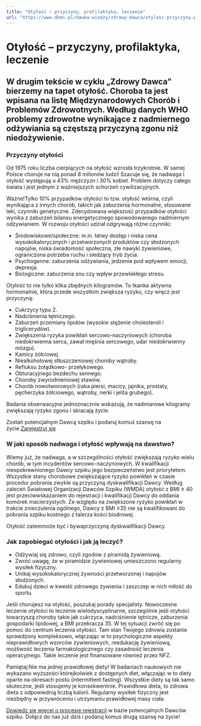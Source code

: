 ```yaml
---
title: "Otyłość – przyczyny, profilaktyka, leczenie"
url: "https://www.dkms.pl/dawka-wiedzy/zdrowy-dawca/otylosc-przyczyny-profilaktyka-leczenie"
---
```


# Otyłość – przyczyny, profilaktyka, leczenie

## W drugim tekście w cyklu „Zdrowy Dawca” bierzemy na tapet otyłość. Choroba ta jest wpisana na listę Międzynarodowych Chorób i Problemów Zdrowotnych. Według danych WHO problemy zdrowotne wynikające z nadmiernego odżywiania są częstszą przyczyną zgonu niż niedożywienie.

### Przyczyny otyłości


Od 1975 roku liczba cierpiących na otyłość wzrosła trzykrotnie. W samej Polsce choruje na nią ponad 8 milionów ludzi! Szacuje się, że nadwaga i otyłość występują u 43% mężczyzn i 30% kobiet. Problem dotyczy całego świata i jest jednym z ważniejszych schorzeń cywilizacyjnych.


Ważne!Tylko 10% przypadków otyłości to tzw. otyłość wtórna, czyli wynikająca z innych chorób, takich jak zaburzenia hormonalne, stosowane leki, czynniki genetyczne.
Zdecydowana większość przypadków otyłości wynika z zaburzeń bilansu energetycznego spowodowanego nadmiernym odżywianiem. W rozwoju otyłości udział odgrywają różne czynniki:


* Środowiskowe/społeczne: m.in. łatwy dostęp i niska cena wysokokalorycznych i przetworzonych produktów czy słodzonych napojów, niska świadomość społeczna, złe nawyki żywieniowe, ograniczona potrzeba ruchu i siedzący tryb życia.
* Psychogenne: zaburzenia odżywiania, jedzenie pod wpływem emocji, depresja.
* Biologiczne: zaburzenia snu czy wpływ przewlekłego stresu.


Otyłość to nie tylko kilka zbędnych kilogramów. To tkanka aktywna hormonalnie, która przede wszystkim zwiększa ryzyko, czy wręcz jest przyczyną:


* Cukrzycy typu 2\.
* Nadciśnienia tętniczego.
* Zaburzeń przemiany lipidów (wysokie stężenie cholesteroli i triglicerydów).
* Zwiększenia ryzyka powikłań sercowo\-naczyniowych (choroba niedokrwienna serca, zawał mięśnia sercowego, udar niedokrwienny mózgu).
* Kamicy żółciowej.
* Niealkoholowej stłuszczeniowej choroby wątroby.
* Refluksu żołądkowo\- przełykowego.
* Obturacyjnego bezdechu sennego.
* Choroby zwyrodnieniowej stawów.
* Chorób nowotworowych (raka piersi, macicy, jajnika, prostaty, pęcherzyka żółciowego, wątroby, nerki i jelita grubego).


Badania obserwacyjne jednoznacznie wskazują, że nadmiarowe kilogramy zwiększają ryzyko zgonu i skracają życie.


Zostań potencjalnym Dawcą szpiku i podaruj komuś szansę na życie.[Zarejestruj się](/zarejestruj-sie-teraz "Zarejestruj sie teraz")
### W jaki sposób nadwaga i otyłość wpływają na dawstwo?


Wiemy już, że nadwaga, a w szczególności otyłość zwiększają ryzyko wielu chorób, w tym incydentów sercowo\-naczyniowych. W kwalifikacji niespokrewnionego Dawcy szpiku jego bezpieczeństwo jest priorytetem. Wszystkie stany chorobowe zwiększające ryzyko powikłań w czasie procedur pobrania zwykle są przyczyną dyskwalifikacji Dawcy. Według zaleceń Światowej Organizacji Dawców Szpiku (WMDA) otyłość z BMI ≥ 40 jest przeciwwskazaniem do rejestracji i kwalifikacji Dawcy do oddania komórek macierzystych. Ze względu na zwiększone ryzyko powikłań w trakcie znieczulenia ogólnego, Dawcy z BMI ≥35 nie są kwalifikowani do pobrania szpiku kostnego z talerza kości biodrowej.


Otyłość zatemmoże być i bywaprzyczyną dyskwalifikacji Dawcy.


### Jak zapobiegać otyłości i jak ją leczyć?


* Odżywiaj się zdrowo, czyli zgodnie z piramidą żywieniową.
* Zwróć uwagę, że w piramidzie żywieniowej umieszczono regularny wysiłek fizyczny.
* Unikaj wysokokalorycznej żywności przetworzonej i napojów słodzonych.
* Edukuj dzieci w kwestii zdrowego żywienia i zaszczep w nich miłość do sportu.


Jeśli chorujesz na otyłość, poszukaj porady specjalisty. Nowoczesne leczenie otyłości to leczenie wielodyscyplinarne, szczególnie jeśli otyłości towarzyszą choroby takie jak cukrzyca, nadciśnienie tętnicze, zaburzenia gospodarki lipidowej, a BMI przekracza 35\. W tej sytuacji zwróć się po pomoc do centrum leczenia otyłości. Tam stan Twojego zdrowia zostanie sprawdzony kompleksowo, włączając w to psychologiczne aspekty nieprawidłowych wzorców żywieniowych, reedukację żywieniową, możliwość leczenia farmakologicznego czy zasadność leczenia operacyjnego. Takie leczenie jest finansowane również przez NFZ.


Pamiętaj:Nie ma jednej prawidłowej diety! W badaniach naukowych nie wykazano wyższości którejkolwiek z dostępnych diet, włączając w to diety oparte na okresach postu (intermittent fasting). Wszystkie diety są tak samo skuteczne, jeśli stosujemy je konsekwentnie. Prawidłowa dieta, to zdrowa dieta z odpowiednią liczbą kalorii. Regularny wysiłek fizyczny jest niezbędny w przywróceniu i utrzymaniu prawidłowej masy ciała.

[Dowiedz się więcej o procesie rejestracji](https://www.dkms.pl/dawka-wiedzy/o-rejestracji) w bazie potencjalnych Dawców szpiku. Dołącz do nas już dziś i podaruj komuś drugą szansę na życie!



